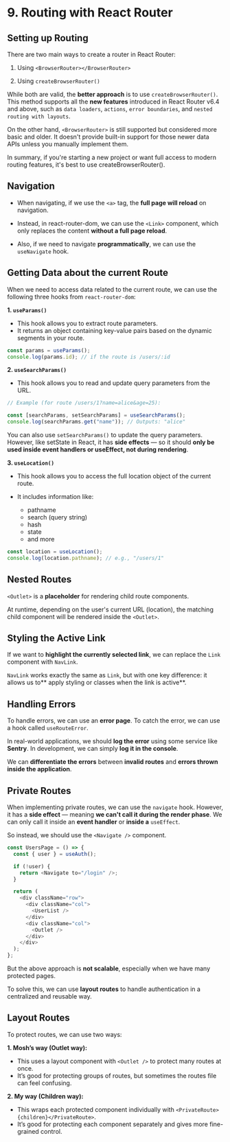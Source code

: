 # 9. Routing with React Router

## Setting up Routing

There are two main ways to create a router in React Router:

1. Using `<BrowserRouter></BrowserRouter>`

2. Using `createBrowserRouter()`

While both are valid, the **better approach** is to use `createBrowserRouter()`. This method supports all the **new features** introduced in React Router v6.4 and above, such as `data loaders`, `actions`, `error boundaries`, and `nested routing with layouts`.

On the other hand, `<BrowserRouter>` is still supported but considered more basic and older. It doesn't provide built-in support for those newer data APIs unless you manually implement them.

In summary, if you're starting a new project or want full access to modern routing features, it's best to use createBrowserRouter().

## Navigation

- When navigating, if we use the `<a>` tag, the **full page will reload** on navigation.

- Instead, in react-router-dom, we can use the `<Link>` component, which only replaces the content **without a full page reload**.

- Also, if we need to navigate **programmatically**, we can use the `useNavigate` hook.

## Getting Data about the current Route

When we need to access data related to the current route, we can use the following three hooks from `react-router-dom`:

**1. `useParams()`**

- This hook allows you to extract route parameters.
- It returns an object containing key-value pairs based on the dynamic segments in your route.

```javascript
const params = useParams();
console.log(params.id); // if the route is /users/:id
```

**2. `useSearchParams()`**

- This hook allows you to read and update query parameters from the URL.

```javascript
// Example (for route /users/1?name=alice&age=25):

const [searchParams, setSearchParams] = useSearchParams();
console.log(searchParams.get("name")); // Outputs: "alice"
```

You can also use `setSearchParams()` to update the query parameters. However, like setState in React, it has **side effects** — so it should **only be used inside event handlers or useEffect, not during rendering**.

**3. `useLocation()`**

- This hook allows you to access the full location object of the current route.

- It includes information like:

  - pathname
  - search (query string)
  - hash
  - state
  - and more

```javascript
const location = useLocation();
console.log(location.pathname); // e.g., "/users/1"
```

## Nested Routes

`<Outlet>` is a **placeholder** for rendering child route components.

At runtime, depending on the user's current URL (location), the matching child component will be rendered inside the `<Outlet>`.

## Styling the Active Link

If we want to **highlight the currently selected link**, we can replace the `Link` component with `NavLink`.

`NavLink` works exactly the same as `Link`, but with one key difference: it allows us to** apply styling or classes when the link is active**.

## Handling Errors

To handle errors, we can use an **error page**. To catch the error, we can use a hook called `useRouteError`.

In real-world applications, we should **log the error** using some service like **Sentry**. In development, we can simply **log it in the console**.

We can **differentiate the errors** between **invalid routes** and **errors thrown inside the application**.

## Private Routes

When implementing private routes, we can use the `navigate` hook. However, it has a **side effect** — meaning **we can't call it during the render phase**. We can only call it inside an **event handler** or **inside a** `useEffect`.

So instead, we should use the `<Navigate />` component.

```javascript
const UsersPage = () => {
  const { user } = useAuth();

  if (!user) {
    return <Navigate to="/login" />;
  }

  return (
    <div className="row">
      <div className="col">
        <UserList />
      </div>
      <div className="col">
        <Outlet />
      </div>
    </div>
  );
};
```

But the above approach is **not scalable**, especially when we have many protected pages.

To solve this, we can use **layout routes** to handle authentication in a centralized and reusable way.

## Layout Routes

To protect routes, we can use two ways:

**1. Mosh’s way (Outlet way):**

- This uses a layout component with `<Outlet />` to protect many routes at once.
- It’s good for protecting groups of routes, but sometimes the routes file can feel confusing.

**2. My way (Children way):**

- This wraps each protected component individually with `<PrivateRoute>{children}</PrivateRoute>`.
- It’s good for protecting each component separately and gives more fine-grained control.
